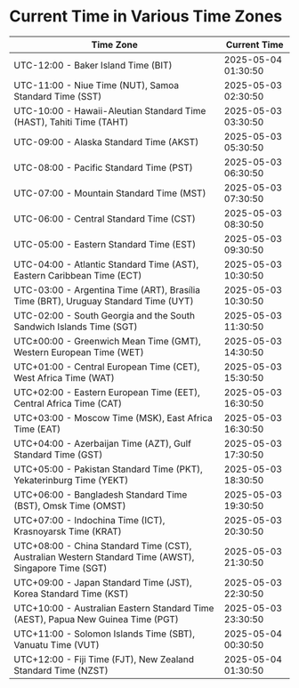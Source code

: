 # Current Time in Various Time Zones

| Time Zone | Current Time |
|-----------|--------------|
| UTC-12:00 - Baker Island Time (BIT) | 2025-05-04 01:30:50 |
| UTC-11:00 - Niue Time (NUT), Samoa Standard Time (SST) | 2025-05-03 02:30:50 |
| UTC-10:00 - Hawaii-Aleutian Standard Time (HAST), Tahiti Time (TAHT) | 2025-05-03 03:30:50 |
| UTC-09:00 - Alaska Standard Time (AKST) | 2025-05-03 05:30:50 |
| UTC-08:00 - Pacific Standard Time (PST) | 2025-05-03 06:30:50 |
| UTC-07:00 - Mountain Standard Time (MST) | 2025-05-03 07:30:50 |
| UTC-06:00 - Central Standard Time (CST) | 2025-05-03 08:30:50 |
| UTC-05:00 - Eastern Standard Time (EST) | 2025-05-03 09:30:50 |
| UTC-04:00 - Atlantic Standard Time (AST), Eastern Caribbean Time (ECT) | 2025-05-03 10:30:50 |
| UTC-03:00 - Argentina Time (ART), Brasília Time (BRT), Uruguay Standard Time (UYT) | 2025-05-03 10:30:50 |
| UTC-02:00 - South Georgia and the South Sandwich Islands Time (SGT) | 2025-05-03 11:30:50 |
| UTC±00:00 - Greenwich Mean Time (GMT), Western European Time (WET) | 2025-05-03 14:30:50 |
| UTC+01:00 - Central European Time (CET), West Africa Time (WAT) | 2025-05-03 15:30:50 |
| UTC+02:00 - Eastern European Time (EET), Central Africa Time (CAT) | 2025-05-03 16:30:50 |
| UTC+03:00 - Moscow Time (MSK), East Africa Time (EAT) | 2025-05-03 16:30:50 |
| UTC+04:00 - Azerbaijan Time (AZT), Gulf Standard Time (GST) | 2025-05-03 17:30:50 |
| UTC+05:00 - Pakistan Standard Time (PKT), Yekaterinburg Time (YEKT) | 2025-05-03 18:30:50 |
| UTC+06:00 - Bangladesh Standard Time (BST), Omsk Time (OMST) | 2025-05-03 19:30:50 |
| UTC+07:00 - Indochina Time (ICT), Krasnoyarsk Time (KRAT) | 2025-05-03 20:30:50 |
| UTC+08:00 - China Standard Time (CST), Australian Western Standard Time (AWST), Singapore Time (SGT) | 2025-05-03 21:30:50 |
| UTC+09:00 - Japan Standard Time (JST), Korea Standard Time (KST) | 2025-05-03 22:30:50 |
| UTC+10:00 - Australian Eastern Standard Time (AEST), Papua New Guinea Time (PGT) | 2025-05-03 23:30:50 |
| UTC+11:00 - Solomon Islands Time (SBT), Vanuatu Time (VUT) | 2025-05-04 00:30:50 |
| UTC+12:00 - Fiji Time (FJT), New Zealand Standard Time (NZST) | 2025-05-04 01:30:50 |

